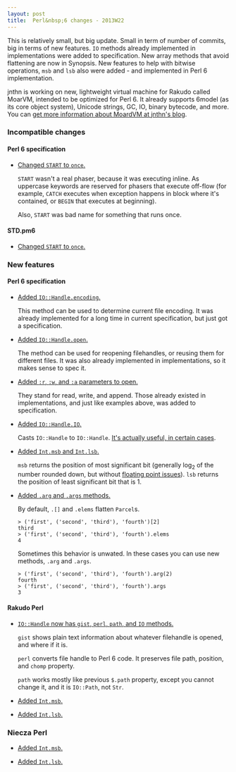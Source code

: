 ```yaml
---
layout: post
title:  Perl&nbsp;6 changes - 2013W22
---
```

This is relatively small, but big update. Small in term of number of
commits, big in terms of new features. `IO` methods already implemented
in implementations were added to specification. New array methods that
avoid flattening are now in Synopsis. New features to help with bitwise
operations, `msb` and `lsb` also were added - and implemented in
Perl&nbsp;6 implementation.

jnthn is working on new, lightweight virtual machine for Rakudo called
MoarVM, intended to be optimized for Perl&nbsp;6. It already supports
6model (as its core object system), Unicode strings, GC, IO, binary
bytecode, and more. You can [get more information about MoardVM at
jnthn's blog](http://6guts.wordpress.com/2013/05/31/moarvm-a-virtual-machine-for-nqp-and-rakudo/).

### Incompatible changes
#### Perl 6 specification
* [Changed `START` to `once`.](https://github.com/perl6/specs/commit/fca7f5a90384693468e8df4698fedb5e5995c78e)

  `START` wasn't a real phaser, because it was executing inline. As
  uppercase keywords are reserved for phasers that execute off-flow
  (for example, `CATCH` executes when exception happens in block where
  it's contained, or `BEGIN` that executes at beginning).
  
  Also, `START` was bad name for something that runs once.

#### STD.pm6
* [Changed `START` to `once`.](https://github.com/perl6/std/commit/6b4371ded8af2d0646af4f69a2a44552bd45d3df)

### New features
#### Perl 6 specification
* [Added `IO::Handle.encoding`.](https://github.com/perl6/specs/commit/415f998968a441cd2b58f85c0007814a5d7c05dd)

  This method can be used to determine current file encoding. It was
  already implemented for a long time in current specification, but
  just got a specification.
  
* [Added `IO::Handle.open`.](https://github.com/perl6/specs/commit/415f998968a441cd2b58f85c0007814a5d7c05dd)

  The method can be used for reopening filehandles, or reusing them
  for different files. It was also already implemented in
  implementations, so it makes sense to spec it.
  
* [Added `:r`, `:w`, and `:a` parameters to open.](https://github.com/perl6/specs/commit/415f998968a441cd2b58f85c0007814a5d7c05dd)

  They stand for read, write, and append. Those already existed in
  implementations, and just like examples above, was added to
  specification.
  
* [Added `IO::Handle.IO`.](https://github.com/perl6/specs/commit/346540cbe029487bb05a9064776242fd5d19a1e3)

  Casts `IO::Handle` to `IO::Handle`. [It's actually useful, in certain
  cases](http://stackoverflow.com/q/11386398/736054).
  
* [Added `Int.msb` and `Int.lsb`.](https://github.com/perl6/specs/commit/4f0895bf8669b8a87d9b257172b89e736108f061)

  `msb` returns the position of most significant bit (generally
  log<sub>2</sub> of the number rounded down, but without
  [floating point issues](http://stackoverflow.com/a/2654175/736054)).
  `lsb` returns the position of least significant bit that is 1.
  
* [Added `.arg` and `.args` methods.](https://github.com/perl6/specs/commit/9f5a96874c5addfa739323bbbd147e1d382256a8)

  By default, `.[]` and `.elems` flatten `Parcel`s.
  
      > ('first', ('second', 'third'), 'fourth')[2]
      third
      > ('first', ('second', 'third'), 'fourth').elems
      4

  Sometimes this behavior is unwated. In these cases you can use new
  methods, `.arg` and `.args`.

      > ('first', ('second', 'third'), 'fourth').arg(2)
      fourth
      > ('first', ('second', 'third'), 'fourth').args
      3

#### Rakudo Perl
* [`IO::Handle` now has `gist`, `perl`, `path`, and `IO` methods.](https://github.com/rakudo/rakudo/commit/8a08591ec79e06d09c9a05946d7cdb473c574b45)

  `gist` shows plain text information about whatever filehandle is
  opened, and where if it is.
  
  `perl` converts file handle to Perl 6 code. It preserves file path,
  position, and `chomp` property.

  `path` works mostly like previous `$.path` property, except you
  cannot change it, and it is `IO::Path`, not `Str`.
  
* [Added `Int.msb`.](https://github.com/rakudo/rakudo/commit/8a08591ec79e06d09c9a05946d7cdb473c574b45)

* [Added `Int.lsb`.](https://github.com/rakudo/rakudo/commit/cd5ca7c6d0074018dd4d0b6fb3a651ea66c94262)

### Niecza Perl
* [Added `Int.msb`.](https://github.com/rakudo/rakudo/commit/8a08591ec79e06d09c9a05946d7cdb473c574b45)

* [Added `Int.lsb`.](https://github.com/rakudo/rakudo/commit/cd5ca7c6d0074018dd4d0b6fb3a651ea66c94262)